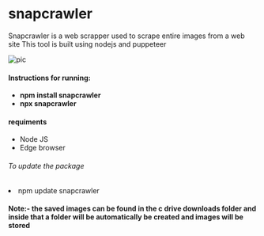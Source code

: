 # snapcrawler
Snapcrawler is a web scrapper used to scrape entire images from a web site
This tool is built using nodejs and puppeteer<br>

![pic](https://github.com/PrethamMuthappa/snapcrawler/assets/98420696/b4272120-0045-47fb-9f51-6c53e21da240)

<h4> Instructions for running: </h4>

<ul>

  <li><b>npm install snapcrawler</b></li>
  <li><b>npx snapcrawler</b> </li>

</ul>

<h4>requiments</h4>
<ul><li>Node JS</li>
    <li> Edge browser</li>
</ul>

<h6>To update the package</h6>
<li>npm update snapcrawler</li>

<b><h4>Note:- the saved images can be found in the c drive downloads folder and inside that a folder will be automatically be created and images will be stored  </b>
